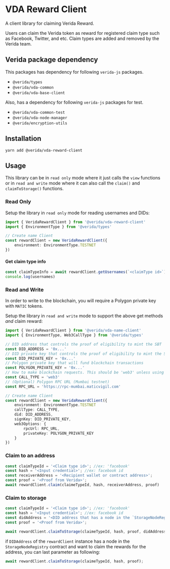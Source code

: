 
# VDA Reward Client

A client library for claiming Verida Reward.

Users can claim the Verida token as reward for registered claim type such as Facebook, Twitter, and etc. Claim types are added and removed by the Verida team.

## Verida package dependency
This packages has dependency for following `verida-js` packages.
- `@verida/types`
- `@verida/vda-common`
- `@verida/vda-base-client`

Also, has a dependency for following `verida-js` packages for test.
- `@verida/vda-common-test`
- `@verida/vda-node-manager`
- `@verida/encryption-utils`

## Installation

```
yarn add @verida/vda-reward-client
```

## Usage

This library can be in `read only` mode where it just calls the `view` functions or in `read and write` mode where it can also call the `claim()` and `claimToStorage()` functions.

### Read Only

Setup the library in `read only` mode for reading usernames and DIDs:

```ts
import { VeridaRewardClient } from '@verida/vda-reward-client'
import { EnvironmentType } from '@verida/types'

// Create name Client
const rewardClient = new VeridaRewardClient({
    environment: EnvironmentType.TESTNET
})
```

#### Get claim type info

```ts
const claimTypeInfo = await rewardClient.getUsernames(`<claimType id>`);
console.log(usernames)
```

### Read and Write

In order to write to the blockchain, you will require a Polygon private key with `MATIC` tokens.

Setup the library in `read and write` mode to support the above get methods *and* claim reward:

```ts
import { VeridaRewardClient } from '@verida/vda-name-client'
import { EnvironmentType, Web3CallType } from '@verida/types'

// DID address that controls the proof of eligibility to mint the SBT
const DID_ADDRESS = '0x...'
// DID private key that controls the proof of eligibility to mint the SBT
const DID_PRIVATE_KEY = '0x...'
// Polygon private key that will fund blockchain transactions
const POLYGON_PRIVATE_KEY = '0x...'
// How to make blockchain requests. This should be 'web3' unless using Verida's meta transaction server.
const CALL_TYPE = 'web3'
// (Optional) Polygon RPC URL (Mumbai testnet)
const RPC_URL = 'https://rpc-mumbai.maticvigil.com'

// Create name Client
const rewardClient = new VeridaRewardClient({
    environment: EnvironmentType.TESTNET
    callType: CALL_TYPE,
    did: DID_ADDRESS,
    signKey: DID_PRIVATE_KEY,
    web3Options: {
        rpcUrl: RPC_URL,
        privateKey: POLYGON_PRIVATE_KEY
    }
})
```

### Claim to an address

```ts
const claimTypeId = '<Claim type id>'; //ex: 'facebook'
const hash = '<Input credential>'; //ex: facebook id
const receiverAddress = '<Recipient wallet or contract address>';
const proof = '<Proof from Verida>';
await rewardClient.claim(claimeTypeId, hash, receiverAddress, proof)
```

### Claim to storage

```ts
const claimTypeId = '<Claim type id>'; //ex: 'facebook'
const hash = '<Input credential>'; //ex: facebook id
const didAddress = '<DID address that has a node in the `StorageNodeRegistry` contract>';
const proof = '<Proof from Verida>';

await rewardClient.claimToStorage(claimeTypeId, hash, proof, didAddress);
```

if `DIDAddress` of the `rewardClient` instance has a node in the `StorageNodeRegistry` contract and want to claim the rewards for the address, you can last parameter as following:
```ts
await rewardClient.claimToStorage(claimeTypeId, hash, proof);
```
